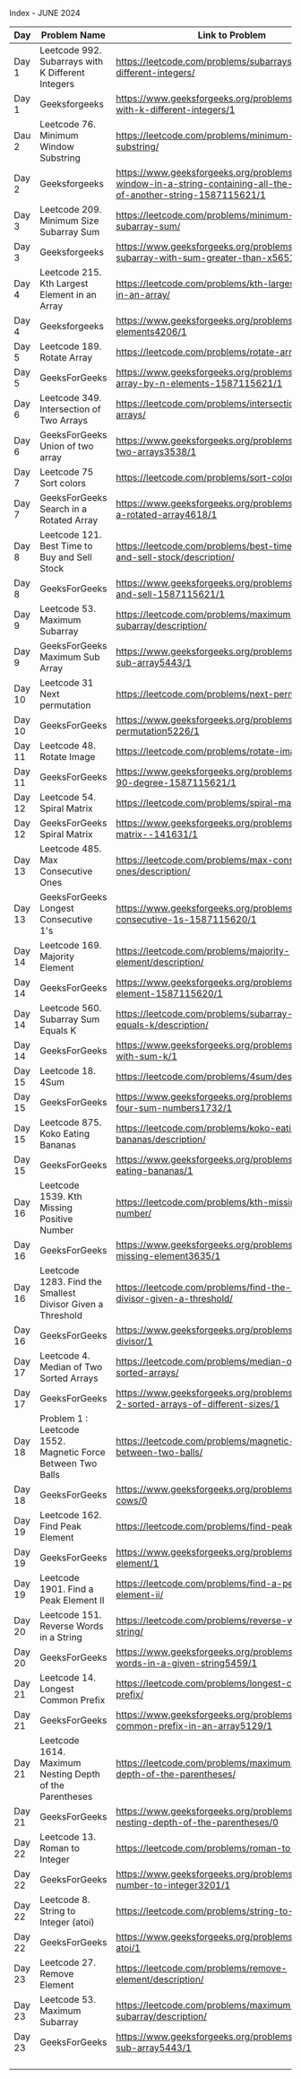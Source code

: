 Index - JUNE 2024

| Day   | Problem Name                                      | Link to Problem                                                              | Notes |
| ----- | ------------------------------------------------- | ---------------------------------------------------------------------------- | ----- |
| Day 1 | Leetcode 992. Subarrays with K Different Integers | https://leetcode.com/problems/subarrays-with-k-different-integers/           | -     |
| Day 1 | Geeksforgeeks                                     | https://www.geeksforgeeks.org/problems/subarrays-with-k-different-integers/1 | -     |
| Dau 2 | Leetcode 76. Minimum Window Substring | https://leetcode.com/problems/minimum-window-substring/ | -       |
| Day 2 | Geeksforgeeks                                     | https://www.geeksforgeeks.org/problems/smallest-window-in-a-string-containing-all-the-characters-of-another-string-1587115621/1 | -     |
| Day 3 | Leetcode 209. Minimum Size Subarray Sum | https://leetcode.com/problems/minimum-size-subarray-sum/ | -       |
| Day 3 | Geeksforgeeks | https://www.geeksforgeeks.org/problems/smallest-subarray-with-sum-greater-than-x5651/1 | -       |
| Day 4 | Leetcode 215. Kth Largest Element in an Array | https://leetcode.com/problems/kth-largest-element-in-an-array/ | -      |
| Day 4 | Geeksforgeeks | https://www.geeksforgeeks.org/problems/k-largest-elements4206/1 | -      |
| Day 5 | Leetcode 189. Rotate Array | https://leetcode.com/problems/rotate-array/ | -       |
| Day 5 | GeeksForGeeks | https://www.geeksforgeeks.org/problems/rotate-array-by-n-elements-1587115621/1  | -       |
| Day 6 | Leetcode 349. Intersection of Two Arrays | https://leetcode.com/problems/intersection-of-two-arrays/ | -      |
| Day 6 | GeeksForGeeks Union of two array | https://www.geeksforgeeks.org/problems/union-of-two-arrays3538/1 | -      |
| Day 7 | Leetcode 75 Sort colors | https://leetcode.com/problems/sort-colors/ | -      |
| Day 7 | GeeksForGeeks Search in a Rotated Array | https://www.geeksforgeeks.org/problems/search-in-a-rotated-array4618/1 | -      |
| Day 8 | Leetcode 121. Best Time to Buy and Sell Stock | https://leetcode.com/problems/best-time-to-buy-and-sell-stock/description/ | -      |
| Day 8 | GeeksForGeeks | https://www.geeksforgeeks.org/problems/stock-buy-and-sell-1587115621/1 | -      |
| Day 9 | Leetcode 53. Maximum Subarray | https://leetcode.com/problems/maximum-subarray/description/ | -       |
| Day 9 | GeeksForGeeks Maximum Sub Array | https://www.geeksforgeeks.org/problems/maximum-sub-array5443/1 | -       |
| Day 10 | Leetcode 31 Next permutation | https://leetcode.com/problems/next-permutation/ | -      |
| Day 10 | GeeksForGeeks | https://www.geeksforgeeks.org/problems/next-permutation5226/1 | -      |
| Day 11 | Leetcode 48. Rotate Image | https://leetcode.com/problems/rotate-image/ | -      |
| Day 11 | GeeksForGeeks | https://www.geeksforgeeks.org/problems/rotate-by-90-degree-1587115621/1 | -      |
| Day 12 | Leetcode 54. Spiral Matrix | https://leetcode.com/problems/spiral-matrix/ | -      |
| Day 12 | GeeksForGeeks Spiral Matrix | https://www.geeksforgeeks.org/problems/spiral-matrix--141631/1 | -      |
| Day 13 | Leetcode 485. Max Consecutive Ones | https://leetcode.com/problems/max-consecutive-ones/description/ | -      |
| Day 13 | GeeksForGeeks Longest Consecutive 1's | https://www.geeksforgeeks.org/problems/longest-consecutive-1s-1587115620/1 | -      |
| Day 14 | Leetcode 169. Majority Element | https://leetcode.com/problems/majority-element/description/ | -      |
| Day 14 | GeeksForGeeks | https://www.geeksforgeeks.org/problems/majority-element-1587115620/1 | -      |
| Day 14 | Leetcode 560. Subarray Sum Equals K | https://leetcode.com/problems/subarray-sum-equals-k/description/ | -      |
| Day 14 | GeeksForGeeks | https://www.geeksforgeeks.org/problems/subarrays-with-sum-k/1 | -      |
| Day 15 | Leetcode 18. 4Sum | https://leetcode.com/problems/4sum/description/ | -      |
| Day 15 | GeeksForGeeks | https://www.geeksforgeeks.org/problems/find-all-four-sum-numbers1732/1 | -      |
| Day 15 | Leetcode 875. Koko Eating Bananas | https://leetcode.com/problems/koko-eating-bananas/description/ | -      |
| Day 15 | GeeksForGeeks | https://www.geeksforgeeks.org/problems/koko-eating-bananas/1 | -      |
| Day 16 | Leetcode 1539. Kth Missing Positive Number | https://leetcode.com/problems/kth-missing-positive-number/  | -      |
| Day 16 | GeeksForGeeks | https://www.geeksforgeeks.org/problems/k-th-missing-element3635/1  | -      |
| Day 16 | Leetcode 1283. Find the Smallest Divisor Given a Threshold | https://leetcode.com/problems/find-the-smallest-divisor-given-a-threshold/  | -      |
| Day 16 | GeeksForGeeks | https://www.geeksforgeeks.org/problems/smallest-divisor/1  | -      |
| Day 17 | Leetcode 4. Median of Two Sorted Arrays | https://leetcode.com/problems/median-of-two-sorted-arrays/ | -      |
| Day 17 | GeeksForGeeks | https://www.geeksforgeeks.org/problems/median-of-2-sorted-arrays-of-different-sizes/1 | -      |
| Day 18 | Problem 1 : Leetcode 1552. Magnetic Force Between Two Balls | https://leetcode.com/problems/magnetic-force-between-two-balls/ | -      |
| Day 18 | GeeksForGeeks | https://www.geeksforgeeks.org/problems/aggressive-cows/0 | -      |
| Day 19 | Leetcode 162. Find Peak Element | https://leetcode.com/problems/find-peak-element/ | -      |
| Day 19 | GeeksForGeeks | https://www.geeksforgeeks.org/problems/peak-element/1 | -      |
| Day 19 | Leetcode 1901. Find a Peak Element II | https://leetcode.com/problems/find-a-peak-element-ii/ | -      |
| Day 20 | Leetcode 151. Reverse Words in a String | https://leetcode.com/problems/reverse-words-in-a-string/ | -      |
| Day 20 | GeeksForGeeks | https://www.geeksforgeeks.org/problems/reverse-words-in-a-given-string5459/1 | -      |
| Day 21 | Leetcode 14. Longest Common Prefix | https://leetcode.com/problems/longest-common-prefix/ | -      |
| Day 21 | GeeksForGeeks | https://www.geeksforgeeks.org/problems/longest-common-prefix-in-an-array5129/1 | -      |
| Day 21 | Leetcode 1614. Maximum Nesting Depth of the Parentheses | https://leetcode.com/problems/maximum-nesting-depth-of-the-parentheses/ | -      |
| Day 21 | GeeksForGeeks | https://www.geeksforgeeks.org/problems/maximum-nesting-depth-of-the-parentheses/0 | -      |
| Day 22 | Leetcode 13. Roman to Integer | https://leetcode.com/problems/roman-to-integer  | -      |
| Day 22 | GeeksForGeeks                                                  | https://www.geeksforgeeks.org/problems/roman-number-to-integer3201/1 | -      |
| Day 22 | Leetcode 8. String to Integer (atoi) | https://leetcode.com/problems/string-to-integer-atoi/  | -      |
| Day 22 |  GeeksForGeeks                                                 | https://www.geeksforgeeks.org/problems/implement-atoi/1 | -      |
| Day 23 | Leetcode 27. Remove Element | https://leetcode.com/problems/remove-element/description/ | -      |
| Day 23 | Leetcode 53. Maximum Subarray | https://leetcode.com/problems/maximum-subarray/description/ | -      |
| Day 23 | GeeksForGeeks                                                  | https://www.geeksforgeeks.org/problems/maximum-sub-array5443/1 | -      |
|       |                                                   |                                                                              |       |
|       |                                                   |                                                                              |       |
|       |                                                   |                                                                              |       |
|       |                                                   |                                                                              |       |
